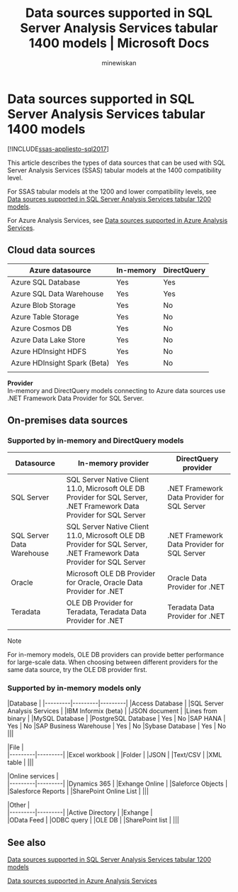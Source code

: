 ﻿---
title: "Data sources supported in SQL Server Analysis Services tabular 1400 models | Microsoft Docs"
ms.date: 05/07/2018
ms.prod: sql
ms.technology: analysis-services
ms.component: tabular-models
ms.topic: conceptual
ms.author: owend
ms.reviewer: owend
author: minewiskan
manager: kfile
---
# Data sources supported in SQL Server Analysis Services tabular 1400 models

[!INCLUDE[ssas-appliesto-sql2017](../../includes/ssas-appliesto-sql2017.md)]

This article describes the types of data sources that can be used with SQL Server Analysis Services (SSAS) tabular models at the 1400 compatibility level. 

For SSAS tabular models at the 1200 and lower compatibility levels, see [Data sources supported in SQL Server Analysis Services tabular 1200  models](data-sources-supported-ssas-tabular.md).

For Azure Analysis Services, see [Data sources supported in Azure Analysis Services](https://docs.microsoft.com/azure/analysis-services/analysis-services-datasource).


## Cloud data sources

|Azure datasource  |In-memory  |DirectQuery  |
|---------|---------|---------|
|Azure SQL Database     |   Yes      |    Yes      |
|Azure SQL Data Warehouse     |   Yes      |   Yes       |
|Azure Blob Storage     |   Yes       |    No      |
|Azure Table Storage    |   Yes       |    No      |
|Azure Cosmos DB      |  Yes        |  No        |
|Azure Data Lake Store     |   Yes       |    No      |
|Azure HDInsight HDFS     |     Yes     |   No       |
|Azure HDInsight Spark (Beta)     |   Yes       |   No       |
||||

**Provider**   
In-memory and DirectQuery models connecting to Azure data sources use .NET Framework Data Provider for SQL Server.

## On-premises data sources

### Supported by in-memory and DirectQuery models

|Datasource | In-memory provider | DirectQuery provider |
|  --- | --- | --- |
| SQL Server |SQL Server Native Client 11.0, Microsoft OLE DB Provider for SQL Server, .NET Framework Data Provider for SQL Server | .NET Framework Data Provider for SQL Server |
| SQL Server Data Warehouse |SQL Server Native Client 11.0, Microsoft OLE DB Provider for SQL Server, .NET Framework Data Provider for SQL Server | .NET Framework Data Provider for SQL Server |
| Oracle |Microsoft OLE DB Provider for Oracle, Oracle Data Provider for .NET |Oracle Data Provider for .NET | |
| Teradata |OLE DB Provider for Teradata, Teradata Data Provider for .NET |Teradata Data Provider for .NET | |
| | | |

> [!NOTE]
> For in-memory models, OLE DB providers can provide better performance for large-scale data. When choosing between different providers for the same data source, try the OLE DB provider first.  

### Supported by in-memory models only

|Database  |
|---------|---------|---------|
|Access Database     | 
|SQL Server Analysis Services     | 
|IBM Informix (beta) | 
|JSON document     | 
|Lines from binary     | 
|MySQL Database     | 
|PostgreSQL Database    | Yes | No
|SAP HANA   | Yes | No
|SAP Business Warehouse    | Yes | No
|Sybase Database     | Yes | No
|||

|File  |  
|---------|---------|
|Excel workbook     |
|Folder     | 
|JSON | 
|Text/CSV    | 
|XML table    | 
|||

|Online services  |  
|---------|---------|
|Dynamics 365      |
|Exhange Online     |
|Saleforce Objects    | 
|Salesforce Reports     |
|SharePoint Online List     |
|||

|Other  |  
|---------|---------|
|Active Directory      | 
|Exhange     |  
|OData Feed     | 
|ODBC query     | 
|OLE DB  | 
|SharePoint list | 
|||

## See also

[Data sources supported in SQL Server Analysis Services tabular 1200  models](data-sources-supported-ssas-tabular.md)

[Data sources supported in Azure Analysis Services](https://docs.microsoft.com/azure/analysis-services/analysis-services-datasource)   
